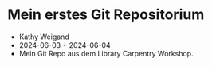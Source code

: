 # Mein erstes Git Repositorium

- Kathy Weigand 
- 2024-06-03 + 2024-06-04
- Mein Git Repo aus dem Library Carpentry Workshop.
